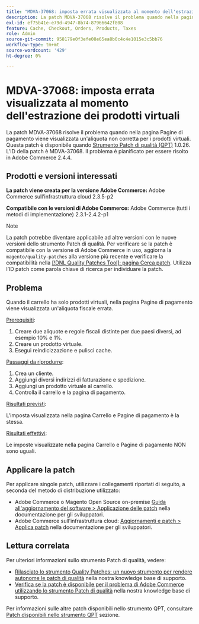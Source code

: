 ```yaml
---
title: "MDVA-37068: imposta errata visualizzata al momento dell'estrazione dei prodotti virtuali"
description: La patch MDVA-37068 risolve il problema quando nella pagina Pagine di pagamento viene visualizzata un'aliquota non corretta per i prodotti virtuali. Questa patch è disponibile quando è installato [Quality Patches Tool (QPT)](/help/announcements/adobe-commerce-announcements/magento-quality-patches-released-new-tool-to-self-serve-quality-patches.md) 1.0.26. L'ID della patch è MDVA-37068. Il problema è pianificato per essere risolto in Adobe Commerce 2.4.4.
exl-id: ef75b41e-e79d-4947-8b74-87966642f808
feature: Cache, Checkout, Orders, Products, Taxes
role: Admin
source-git-commit: 958179e0f3efe08e65ea8b0c4c4e1015e3c5bb76
workflow-type: tm+mt
source-wordcount: '429'
ht-degree: 0%

---
```


# MDVA-37068: imposta errata visualizzata al momento dell&#39;estrazione dei prodotti virtuali

La patch MDVA-37068 risolve il problema quando nella pagina Pagine di pagamento viene visualizzata un&#39;aliquota non corretta per i prodotti virtuali. Questa patch è disponibile quando [Strumento Patch di qualità (QPT)](/help/announcements/adobe-commerce-announcements/magento-quality-patches-released-new-tool-to-self-serve-quality-patches.md) 1.0.26. L&#39;ID della patch è MDVA-37068. Il problema è pianificato per essere risolto in Adobe Commerce 2.4.4.

## Prodotti e versioni interessati

**La patch viene creata per la versione Adobe Commerce:**
Adobe Commerce sull’infrastruttura cloud 2.3.5-p2

**Compatibile con le versioni di Adobe Commerce:**
Adobe Commerce (tutti i metodi di implementazione) 2.3.1-2.4.2-p1

>[!NOTE]
>
>La patch potrebbe diventare applicabile ad altre versioni con le nuove versioni dello strumento Patch di qualità. Per verificare se la patch è compatibile con la versione di Adobe Commerce in uso, aggiorna la `magento/quality-patches` alla versione più recente e verificare la compatibilità nella [[!DNL Quality Patches Tool]: pagina Cerca patch](https://devdocs.magento.com/quality-patches/tool.html#patch-grid). Utilizza l’ID patch come parola chiave di ricerca per individuare la patch.

## Problema

Quando il carrello ha solo prodotti virtuali, nella pagina Pagine di pagamento viene visualizzata un&#39;aliquota fiscale errata.

<u>Prerequisiti</u>:

1. Creare due aliquote e regole fiscali distinte per due paesi diversi, ad esempio 10% e 1%.
1. Creare un prodotto virtuale.
1. Esegui reindicizzazione e pulisci cache.

<u>Passaggi da riprodurre</u>:

1. Crea un cliente.
1. Aggiungi diversi indirizzi di fatturazione e spedizione.
1. Aggiungi un prodotto virtuale al carrello.
1. Controlla il carrello e la pagina di pagamento.

<u>Risultati previsti</u>:

L&#39;imposta visualizzata nella pagina Carrello e Pagine di pagamento è la stessa.

<u>Risultati effettivi</u>:

Le imposte visualizzate nella pagina Carrello e Pagine di pagamento NON sono uguali.

## Applicare la patch

Per applicare singole patch, utilizzare i collegamenti riportati di seguito, a seconda del metodo di distribuzione utilizzato:

* Adobe Commerce o Magento Open Source on-premise [Guida all&#39;aggiornamento del software > Applicazione delle patch](https://devdocs.magento.com/guides/v2.4/comp-mgr/patching/mqp.html) nella documentazione per gli sviluppatori.
* Adobe Commerce sull’infrastruttura cloud: [Aggiornamenti e patch > Applica patch](https://devdocs.magento.com/cloud/project/project-patch.html) nella documentazione per gli sviluppatori.

## Lettura correlata

Per ulteriori informazioni sullo strumento Patch di qualità, vedere:

* [Rilasciato lo strumento Quality Patches: un nuovo strumento per rendere autonome le patch di qualità](/help/announcements/adobe-commerce-announcements/magento-quality-patches-released-new-tool-to-self-serve-quality-patches.md) nella nostra knowledge base di supporto.
* [Verifica se la patch è disponibile per il problema di Adobe Commerce utilizzando lo strumento Patch di qualità](/help/support-tools/patches-available-in-qpt-tool/check-patch-for-magento-issue-with-magento-quality-patches.md) nella nostra knowledge base di supporto.

Per informazioni sulle altre patch disponibili nello strumento QPT, consultare [Patch disponibili nello strumento QPT](https://support.magento.com/hc/en-us/sections/360010506631-Patches-available-in-QPT-tool-) sezione.
